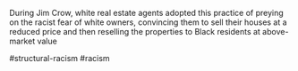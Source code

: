 During Jim Crow, white real estate agents adopted this practice of preying on the racist fear of white owners, convincing them to sell their houses at a reduced price and then reselling the properties to Black residents at above-market value

#structural-racism #racism 